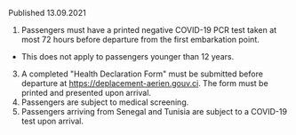 Published 13.09.2021
1. Passengers must have a printed negative COVID-19 PCR test taken at most 72 hours before departure from the first embarkation point. 
- This does not apply to passengers younger than 12 years.
3. A completed "Health Declaration Form" must be submitted before departure at <a href="https://deplacement-aerien.gouv.ci">https://deplacement-aerien.gouv.ci</a>. The form must be printed and presented upon arrival.
4. Passengers are subject to medical screening.
5. Passengers arriving from Senegal and Tunisia are subject to a COVID-19 test upon arrival.

